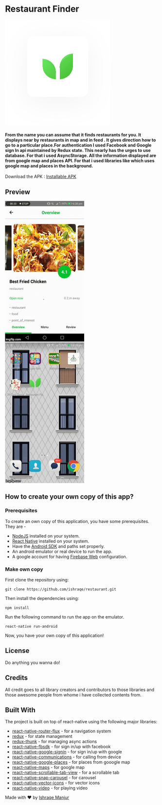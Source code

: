 # Restaurant Finder
![Preview](./src/assets/logo.png)

#### From the name you can assume that it finds restaurants for you. It displays near by restaurants in map and in feed . It gives direction how to go to a particular place.For authentication I used Facebook and Google sign In api maintained by Redux state. This nearly has the urges to use database. For that i used AsyncStorage. All the information displayed are from google map and places API. For that i used libraries like which uses google map and places in the background.

Download the APK : [Installable APK](https://github.com/ishraqe/restaurant/raw/master/apk/app-release.apk)


## Preview

![Preview](./src/assets/direction.gif)
![Preview](./src/assets/detail.gif)


## How to create your own copy of this app?
### Prerequisites
To create an own copy of this application, you have some prerequisites. They are -

 - [NodeJS](https://nodejs.org/en/) installed on your system.
 - [React Native](https://facebook.github.io/react-native/) installed on your system.
 - Have the [Android SDK](https://developer.android.com/studio/index.html) and paths set properly. 
 - An android emulator or real device to run the app.
 - A google account for having [Firebase Web](https://firebase.google.com/docs/web/setup) configuration.

### Make own copy
First clone the repository using:

    git clone https://github.com/ishraqe/restaurant.git

Then install the dependencies using:

    npm install

 Run the following command to run the app on the emulator.

    react-native run-android
Now, you have your own copy of this application!


## License
Do anything you wanna do!

## Credits
All credit goes to all library creators and contributors to those libraries and those awesome people from whome i have collected contents from.

## Built With
The project is built on top of react-native using the following major libraries:

* [react-native-router-flux](https://github.com/aksonov/react-native-router-flux) - for a navigation system
* [redux](https://redux.js.org/) - for state management
* [redux-thunk](https://github.com/reduxjs/redux-thunk) - for managing async actions
* [react-native-fbsdk](https://github.com/facebook/react-native-fbsdk) - for sign in/up with facebook
* [react-native-google-signin](https://github.com/react-native-community/react-native-google-signin) - for sign in/up with google
* [react-native-communications](https://github.com/anarchicknight/react-native-communications) - for calling from device
* [react-native-google-places](https://github.com/tolu360/react-native-google-places) - for places from gooogle map
* [react-native-maps](https://github.com/react-community/react-native-maps) - for google map
* [react-native-scrollable-tab-view](https://github.com/happypancake/react-native-scrollable-tab-view) - for a scrollable tab
* [react-native-snap-carousel](https://github.com/archriss/react-native-snap-carousel) - for carousel 
* [react-native-vector-icons](https://github.com/oblador/react-native-vector-icons) - for vector icons 
* [react-native-video](https://github.com/react-native-community/react-native-video) - for playing video


Made with ♥ by [Ishraqe Manjur](https://twitter.com/ishraqe_manjur)
